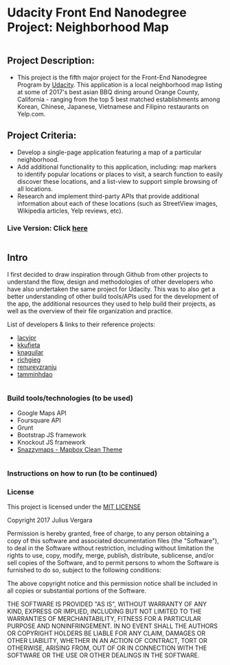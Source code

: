 # Udacity Front End Nanodegree Project: Neighborhood Map
```
```
## Project Description:
- This project is the fifth major project for the Front-End Nanodegree Program by [Udacity](https://www.udacity.com/course/front-end-web-developer-nanodegree--nd001). This application is a local neighborhood map listing at some of 2017's best asian BBQ dining around Orange County, California - ranging from the top 5 best matched establishments among Korean, Chinese, Japanese, Vietnamese and Filipino restaurants on Yelp.com.

## Project Criteria:
- Develop a single-page application featuring a map of a particular neighborhood.
- Add additional functionality to this application, including: map markers to identify popular locations or places to visit, a search function to easily discover these locations, and a list-view to support simple browsing of all locations.
- Research and implement third-party APIs that provide additional information about each of these locations (such as StreetView images, Wikipedia articles, Yelp reviews, etc).

### Live Version: Click [here](https://jpvergara16.github.io/Project-Nanodegree-Neighborhood-Map/)
```
```
## Intro
I first decided to draw inspiration through Github from other projects to understand the flow, design and methodologies of other developers who have also undertaken the same project for Udacity. This was to also get a better understanding of other build tools/APIs used for the development of the app, the additional resources they used to help build their projects, as well as the overview of their file organization and practice.

List of developers & links to their reference projects:
- [lacyjpr](https://github.com/lacyjpr/neighborhood)
- [kkufieta](https://github.com/kkufieta/neighborhoodMap)
- [knaguilar](https://github.com/knaguilar/neighborhood-map)
- [richgieg](https://github.com/richgieg/NeighborhoodMap)
- [renurevzranju](https://github.com/renurevzranju/map)
- [tamminhdao](https://github.com/tamminhdao/NeighborhoodMap)

```
```
### Build tools/technologies (to be used)
- Google Maps API
- Foursquare API
- Grunt
- Bootstrap JS framework
- Knockout JS framework
- [Snazzymaps - Mapbox Clean Theme](https://snazzymaps.com/style/119/mapbox-clean)
```
```
### Instructions on how to run (to be continued)

### License

This project is licensed under the [MIT LICENSE](https://opensource.org/licenses/MIT)

Copyright 2017 Julius Vergara

Permission is hereby granted, free of charge, to any person obtaining a copy of this software and associated documentation files (the "Software"), to deal in the Software without restriction, including without limitation the rights to use, copy, modify, merge, publish, distribute, sublicense, and/or sell copies of the Software, and to permit persons to whom the Software is furnished to do so, subject to the following conditions:

The above copyright notice and this permission notice shall be included in all copies or substantial portions of the Software.

THE SOFTWARE IS PROVIDED "AS IS", WITHOUT WARRANTY OF ANY KIND, EXPRESS OR IMPLIED, INCLUDING BUT NOT LIMITED TO THE WARRANTIES OF MERCHANTABILITY, FITNESS FOR A PARTICULAR PURPOSE AND NONINFRINGEMENT. IN NO EVENT SHALL THE AUTHORS OR COPYRIGHT HOLDERS BE LIABLE FOR ANY CLAIM, DAMAGES OR OTHER LIABILITY, WHETHER IN AN ACTION OF CONTRACT, TORT OR OTHERWISE, ARISING FROM, OUT OF OR IN CONNECTION WITH THE SOFTWARE OR THE USE OR OTHER DEALINGS IN THE SOFTWARE.